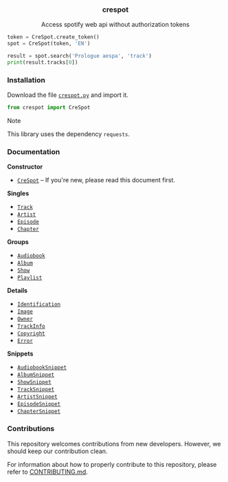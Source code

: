<h3 align="center">crespot</h3>
<p align="center">Access spotify web api without authorization tokens</p>

```py
token = CreSpot.create_token()
spot = CreSpot(token, 'EN')

result = spot.search('Prologue aespa', 'track')
print(result.tracks[0])
```

### Installation

Download the file [`crespot.py`](https://github.com/creuserr/crespot/blob/main/dist/crespot.py) and import it.

```py
from crespot import CreSpot
```

> [!NOTE]
> This library uses the dependency `requests`.

### Documentation

**Constructor**
- [`CreSpot`](https://github.com/creuserr/crespot/tree/main/docs/README.md) &ndash; If you're new, please read this document first.

**Singles**
- [`Track`](https://github.com/creuserr/crespot/tree/main/docs/single/track.md)
- [`Artist`](https://github.com/creuserr/crespot/tree/main/docs/single/artist.md)
- [`Episode`](https://github.com/creuserr/crespot/tree/main/docs/single/episode.md)
- [`Chapter`](https://github.com/creuserr/crespot/tree/main/docs/single/chapter.md)

**Groups**
- [`Audiobook`](https://github.com/creuserr/crespot/tree/main/docs/group/audiobook.md)
- [`Album`](https://github.com/creuserr/crespot/tree/main/docs/group/album.md)
- [`Show`](https://github.com/creuserr/crespot/tree/main/docs/group/show.md)
- [`Playlist`](https://github.com/creuserr/crespot/tree/main/docs/group/playlist.md)


**Details**
- [`Identification`](https://github.com/creuserr/crespot/tree/main/docs/detail/identification.md)
- [`Image`](https://github.com/creuserr/crespot/tree/main/docs/detail/image.md)
- [`Owner`](https://github.com/creuserr/crespot/tree/main/docs/detail/owner.md)
- [`TrackInfo`](https://github.com/creuserr/crespot/tree/main/docs/detail/trackinfo.md)
- [`Copyright`](https://github.com/creuserr/crespot/tree/main/docs/detail/copyright.md)
- [`Error`](https://github.com/creuserr/crespot/tree/main/docs/detail/copyright.md)

**Snippets**
- [`AudiobookSnippet`](https://github.com/creuserr/crespot/tree/main/docs/snippet/audiobook.md)
- [`AlbumSnippet`](https://github.com/creuserr/crespot/tree/main/docs/snippet/album.md)
- [`ShowSnippet`](https://github.com/creuserr/crespot/tree/main/docs/snippet/show.md)
- [`TrackSnippet`](https://github.com/creuserr/crespot/tree/main/docs/snippet/track.md)
- [`ArtistSnippet`](https://github.com/creuserr/crespot/tree/main/docs/snippet/artist.md)
- [`EpisodeSnippet`](https://github.com/creuserr/crespot/tree/main/docs/snippet/episode.md)
- [`ChapterSnippet`](https://github.com/creuserr/crespot/tree/main/docs/snippet/chapter.md)

### Contributions
This repository welcomes contributions from new developers. However, we should keep our contribution clean.

For information about how to properly contribute to this repository, please refer to [CONTRIBUTING.md](https://github.com/creuserr/crespot/tree/main/CONTRIBUTING.md).
